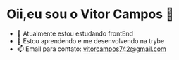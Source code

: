 <h1>Oii,eu sou o Vitor Campos 👋</h1>

- 🔭 Atualmente estou estudando frontEnd
- 🌱 Estou aprendendo e me desenvolvendo na trybe
- 📫 Email para contato: vitorcampos742@gmail.com
